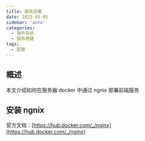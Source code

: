 ```yaml
---
title: 服务部署
date: 2023-03-05
sidebar: 'auto'
categories:
  - 操作系统
  - 服务搭建
tags:
  - 配置
---
```


## 概述

本文介绍如何在服务器 docker 中通过 ngnix 部署前端服务

## 安装 ngnix

官方文档：[https://hub.docker.com/_/nginx](https://hub.docker.com/_/nginx)


